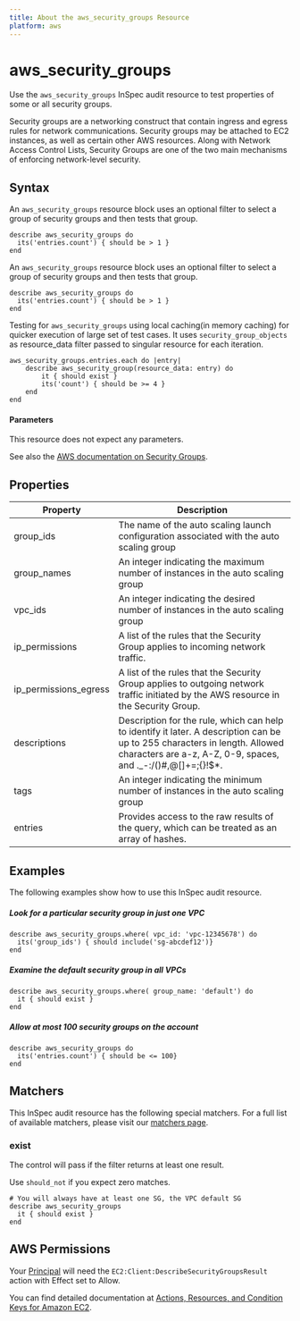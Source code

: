 ```yaml
---
title: About the aws_security_groups Resource
platform: aws
---
```


# aws\_security\_groups

Use the `aws_security_groups` InSpec audit resource to test properties of some or all security groups.

Security groups are a networking construct that contain ingress and egress rules for network communications. Security groups may be attached to EC2 instances, as well as certain other AWS resources. Along with Network Access Control Lists, Security Groups are one of the two main mechanisms of enforcing network-level security.

## Syntax

An `aws_security_groups` resource block uses an optional filter to select a group of security groups and then tests that group.

    describe aws_security_groups do
      its('entries.count') { should be > 1 }
    end

An `aws_security_groups` resource block uses an optional filter to select a group of security groups and then tests that group.

    describe aws_security_groups do
      its('entries.count') { should be > 1 }
    end

Testing for `aws_security_groups` using local caching(in memory caching) for quicker execution of large set of test cases.
It uses `security_group_objects` as resource_data filter passed to singular resource for each iteration.

    aws_security_groups.entries.each do |entry|
        describe aws_security_group(resource_data: entry) do
            it { should exist }
            its('count') { should be >= 4 }
        end
    end
#### Parameters

This resource does not expect any parameters.

See also the [AWS documentation on Security Groups](https://docs.aws.amazon.com/AWSEC2/latest/UserGuide/using-network-security.html).

## Properties

|Property     | Description|
| ---         | --- |
|group\_ids   | The name of the auto scaling launch configuration associated with the auto scaling group |
|group\_names | An integer indicating the maximum number of instances in the auto scaling group |
|vpc\_ids     | An integer indicating the desired  number of instances in the auto scaling group |
|ip_permissions         | A list of the rules that the Security Group applies to incoming network traffic. |
|ip_permissions_egress  | A list of the rules that the Security Group applies to outgoing network traffic initiated by the AWS resource in the Security Group. |
|descriptions |Description for the rule, which can help to identify it later. A description can be up to 255 characters in length. Allowed characters are a-z, A-Z, 0-9, spaces, and ._-:/()#,@[]+=;{}!$*.|
|tags         | An integer indicating the minimum number of instances in the auto scaling group |
|entries      | Provides access to the raw results of the query, which can be treated as an array of hashes. |

## Examples

The following examples show how to use this InSpec audit resource.

##### Look for a particular security group in just one VPC
    describe aws_security_groups.where( vpc_id: 'vpc-12345678') do
      its('group_ids') { should include('sg-abcdef12')}
    end

##### Examine the default security group in all VPCs
    describe aws_security_groups.where( group_name: 'default') do
      it { should exist }
    end

##### Allow at most 100 security groups on the account
    describe aws_security_groups do
      its('entries.count') { should be <= 100}
    end


## Matchers

This InSpec audit resource has the following special matchers. For a full list of available matchers, please visit our [matchers page](https://www.inspec.io/docs/reference/matchers/).

### exist

The control will pass if the filter returns at least one result. 

Use `should_not` if you expect zero matches.

    # You will always have at least one SG, the VPC default SG
    describe aws_security_groups
      it { should exist }
    end

## AWS Permissions

Your [Principal](https://docs.aws.amazon.com/IAM/latest/UserGuide/intro-structure.html#intro-structure-principal) will need the `EC2:Client:DescribeSecurityGroupsResult` action with Effect set to Allow.

You can find detailed documentation at [Actions, Resources, and Condition Keys for Amazon EC2](https://docs.aws.amazon.com/IAM/latest/UserGuide/list_amazonec2.html).
